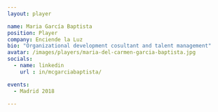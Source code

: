 ```yaml
---
layout: player

name: Maria García Baptista
position: Player
company: Enciende la Luz
bio: "Organizational development cosultant and talent management"
avatar: /images/players/maria-del-carmen-garcia-baptista.jpg
socials:
  - name: linkedin
    url : in/mcgarciabaptista/

events:
  - Madrid 2018

---
```

